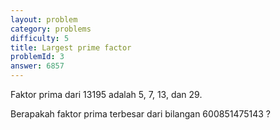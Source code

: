 ```yaml
---
layout: problem
category: problems
difficulty: 5
title: Largest prime factor
problemId: 3
answer: 6857
---
```

Faktor prima dari 13195 adalah 5, 7, 13, dan 29.

Berapakah faktor prima terbesar dari bilangan 600851475143 ?

